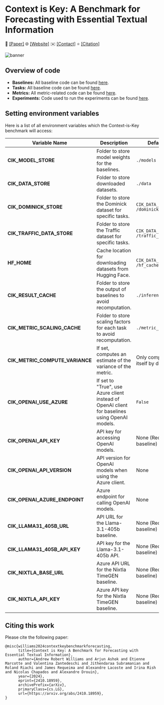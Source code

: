 # Context is Key: A Benchmark for Forecasting with Essential Textual Information

📝 [[Paper]](https://arxiv.org/abs/2410.18959) 🌐 [[Website]](https://servicenow.github.io/context-is-key-forecasting) ✉️ [[Contact]](mailto:arjun.ashok@servicenow.com,andrew.williams1@servicenow.com,alexandre.drouin@servicenow.com) ⭐ [[Citation]](#citing-this-work)

![banner](https://github.com/user-attachments/assets/6242217e-c245-4a97-a61b-324c13fe4fa8)

## Overview of code

* **Baselines:** All baseline code can be found [here](./cik_benchmark/baselines).
* **Tasks:** All baseline code can be found [here](./cik_benchmark/tasks).
* **Metrics:** All metric-related code can be found [here](./cik_benchmark/metrics).
* **Experiments:** Code used to run the experiments can be found [here](./experiments).


## Setting environment variables

Here is a list of all environment variables which the Context-is-Key benchmark will access:

| Variable Name               | Description                                                                                     | Default Value                        |
|-----------------------------|-------------------------------------------------------------------------------------------------|--------------------------------------|
| **CIK_MODEL_STORE**         | Folder to store model weights for the baselines.                                                | `./models`                           |
| **CIK_DATA_STORE**          | Folder to store downloaded datasets.                                                            | `./data`                     |
| **CIK_DOMINICK_STORE**      | Folder to store the Dominick dataset for specific tasks.                                        | `CIK_DATA_STORE + /dominicks`        |
| **CIK_TRAFFIC_DATA_STORE**  | Folder to store the Traffic dataset for specific tasks.                                         | `CIK_DATA_STORE + /traffic_data`     |
| **HF_HOME**                 | Cache location for downloading datasets from Hugging Face.                                      | `CIK_DATA_STORE + /hf_cache`         |
| **CIK_RESULT_CACHE**        | Folder to store the output of baselines to avoid recomputation.                                 | `./inference_cache`                  |
| **CIK_METRIC_SCALING_CACHE**| Folder to store scaling factors for each task to avoid recomputation.                           | `./metric_scaling_cache`             |
| **CIK_METRIC_COMPUTE_VARIANCE** | If set, computes an estimate of the variance of the metric.                              | Only compute metric itself by default|
| **CIK_OPENAI_USE_AZURE**    | If set to "True", use Azure client instead of OpenAI client for baselines using OpenAI models.  | `False`                              |
| **CIK_OPENAI_API_KEY**      | API key for accessing OpenAI models.                                    | None (Required for baseline)         |
| **CIK_OPENAI_API_VERSION**  | API version for OpenAI models when using the Azure client.                                     | None                                 |
| **CIK_OPENAI_AZURE_ENDPOINT** | Azure endpoint for calling OpenAI models.                                                    | None                                 |
| **CIK_LLAMA31_405B_URL**    | API URL for the Llama-3.1-405b baseline.                                | None (Required for baseline)         |
| **CIK_LLAMA31_405B_API_KEY**| API key for the Llama-3.1-405b API.                                     | None (Required for baseline)         |
| **CIK_NIXTLA_BASE_URL**     | Azure API URL for the Nixtla TimeGEN baseline.                             | None (Required for baseline)         |
| **CIK_NIXTLA_API_KEY**          | Azure API key for the Nixtla TimeGEN baseline.                          | None (Required for baseline)         |

## Citing this work

Please cite the following paper:
```
@misc{williams2024contextkeybenchmarkforecasting,
      title={Context is Key: A Benchmark for Forecasting with Essential Textual Information}, 
      author={Andrew Robert Williams and Arjun Ashok and Étienne Marcotte and Valentina Zantedeschi and Jithendaraa Subramanian and Roland Riachi and James Requeima and Alexandre Lacoste and Irina Rish and Nicolas Chapados and Alexandre Drouin},
      year={2024},
      eprint={2410.18959},
      archivePrefix={arXiv},
      primaryClass={cs.LG},
      url={https://arxiv.org/abs/2410.18959}, 
}
```
